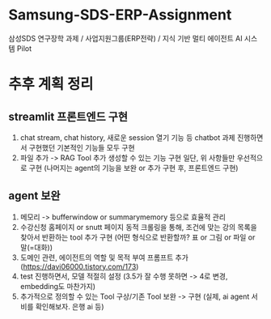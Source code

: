 # Samsung-SDS-ERP-Assignment
삼성SDS 연구장학 과제 / 사업지원그룹(ERP전략) / 지식 기반 멀티 에이전트 AI 시스템 Pilot

# 추후 계획 정리
## streamlit 프론트엔드 구현
1. chat stream, chat history, 새로운 session 열기 기능 등 chatbot 과제 진행하면서 구현했던 기본적인 기능들 모두 구현
2. 파일 추가 -> RAG Tool 추가 생성할 수 있는 기능 구현
일단, 위 사항들만 우선적으로 구현 (나머지는 agent의 기능을 보완 or 추가 구현 후, 프론트엔드 구현)

## agent 보완
1. 메모리 -> bufferwindow or summarymemory 등으로 효율적 관리
2. 수강신청 홈페이지 or snutt 페이지 동적 크롤링을 통해, 조건에 맞는 강의 목록을 찾아서 반환하는 tool 추가 구현 (어떤 형식으로 반환할까? 표 or 그림 or 파일 or 말(=대화))
3. 도메인 관련, 에이전트의 역할 및 목적 부여 프롬프트 추가 (https://davi06000.tistory.com/173)
4. test 진행하면서, 모델 적절히 설정 (3.5가 잘 수행 못하면 -> 4로 변경, embedding도 마찬가지) 
5. 추가적으로 정의할 수 있는 Tool 구상/기존 Tool 보완 -> 구현 (실제, ai agent 서비를 확인해보자. 은행 ai 등)
